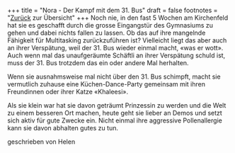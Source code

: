 +++
title = "Nora - Der Kampf mit dem 31. Bus"
draft = false
footnotes = "[Zurück](/about/) zur Übersicht"
+++
Noch nie, in den fast 5 Wochen am Kirchenfeld hat sie es geschafft durch die grosse Eingangstür des Gymnasiums zu gehen und dabei nichts fallen zu lassen. Ob das auf ihre mangelnde Fähigkeit für Multitasking zurückzuführen ist? Vielleicht liegt das aber auch an ihrer Verspätung, weil der 31. Bus wieder einmal macht, «was er wott». Auch wenn mal das unaufgeräumte Schäftli an ihrer Verspätung schuld ist, muss der 31. Bus trotzdem das ein oder andere Mal herhalten.

Wenn sie ausnahmsweise mal nicht über den 31. Bus schimpft, macht sie vermutlich zuhause eine Küchen-Dance-Party gemeinsam mit ihren Freundinnen oder ihrer Katze «Khaleesi».  

Als sie klein war hat sie davon geträumt Prinzessin zu werden und die Welt zu einem besseren Ort machen, heute geht sie lieber an Demos und setzt sich aktiv für gute Zwecke ein. Nicht einmal ihre aggressive Pollenallergie kann sie davon abhalten gutes zu tun.



geschrieben von Helen